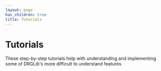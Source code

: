```yaml
---
layout: page
has_children: true
title: Tutorials
---
```


# Tutorials
These step-by-step tutorials help with understanding and implementing some of DRGLib's more difficult to understand features
